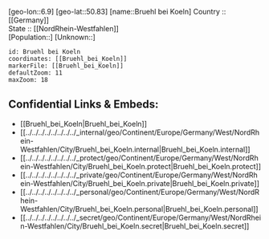 ﻿---
location: [50.83,6.9] 
mapzoom: [7,12] 
mapmarker: city 
type: City
tags:
- geo/City


SpocWebEntityId: 29383
isDeleted: false
confidential: public

---
[geo-lon::6.9] 
[geo-lat::50.83] 
[name::Bruehl bei Koeln] 
Country :: [[Germany]]  
State :: [[NordRhein-Westfahlen]]  
[Population::] 
[Unknown::] 


```leaflet
id: Bruehl bei Koeln
coordinates: [[Bruehl_bei_Koeln]] 
markerFile: [[Bruehl_bei_Koeln]] 
defaultZoom: 11 
maxZoom: 18
```


## Confidential Links & Embeds: 
- [[Bruehl_bei_Koeln|Bruehl_bei_Koeln]]  
- [[../../../../../../../../_internal/geo/Continent/Europe/Germany/West/NordRhein-Westfahlen/City/Bruehl_bei_Koeln.internal|Bruehl_bei_Koeln.internal]] 
- [[../../../../../../../../_protect/geo/Continent/Europe/Germany/West/NordRhein-Westfahlen/City/Bruehl_bei_Koeln.protect|Bruehl_bei_Koeln.protect]] 
- [[../../../../../../../../_private/geo/Continent/Europe/Germany/West/NordRhein-Westfahlen/City/Bruehl_bei_Koeln.private|Bruehl_bei_Koeln.private]] 
- [[../../../../../../../../_personal/geo/Continent/Europe/Germany/West/NordRhein-Westfahlen/City/Bruehl_bei_Koeln.personal|Bruehl_bei_Koeln.personal]] 
- [[../../../../../../../../_secret/geo/Continent/Europe/Germany/West/NordRhein-Westfahlen/City/Bruehl_bei_Koeln.secret|Bruehl_bei_Koeln.secret]] 
